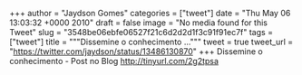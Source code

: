 
+++
author = "Jaydson Gomes"
categories = ["tweet"]
date = "Thu May 06 13:03:32 +0000 2010"
draft = false
image = "No media found for this Tweet"
slug = "3548be06ebfe06527f21c6d2d2d1f3c91f91ec7f"
tags = ["tweet"]
title = """Dissemine o conhecimento ..."""
tweet = true
tweet_url = "https://twitter.com/jaydson/status/13486130870"
+++
Dissemine o conhecimento - Post no Blog http://tinyurl.com/2g2tpsa
